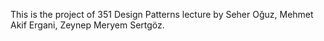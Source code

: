 This is the project of 351 Design Patterns lecture by Seher Oğuz, Mehmet Akif Ergani, Zeynep Meryem Sertgöz.